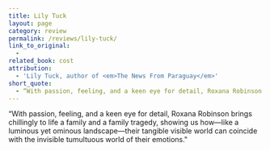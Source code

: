 ```yaml
---
title: Lily Tuck
layout: page
category: review
permalink: /reviews/lily-tuck/
link_to_original:
  - 
related_book: cost
attribution:
  - 'Lily Tuck, author of <em>The News From Paraguay</em>'
short_quote:
  - “With passion, feeling, and a keen eye for detail, Roxana Robinson brings chillingly to life a family and a family tragedy, showing us how—like a luminous yet ominous landscape—their tangible visible world can coincide with the invisible tumultuous world of their emotions."
---
```

 “With passion, feeling, and a keen eye for detail, Roxana Robinson brings chillingly to life a family and a family tragedy, showing us how—like a luminous yet ominous landscape—their tangible visible world can coincide with the invisible tumultuous world of their emotions."

